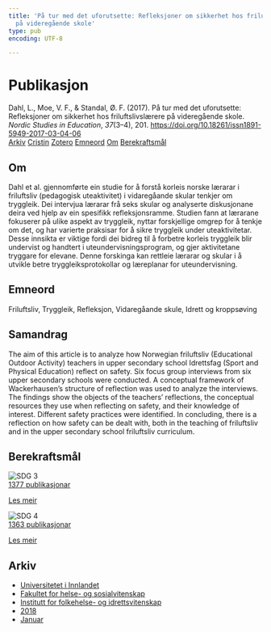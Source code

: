 ```yaml
---
title: 'På tur med det uforutsette: Refleksjoner om sikkerhet hos friluftslivslærere
  på videregående skole'
type: pub
encoding: UTF-8

---
```

<h1>Publikasjon</h1>
<article id="csl-bib-container-RWSUQHSM" class="csl-bib-container">
  <div class="csl-bib-body"> <div class="csl-entry">Dahl, L., Moe, V. F., &#38; Standal, Ø. F. (2017). På tur med det uforutsette: Refleksjoner om sikkerhet hos friluftslivslærere på videregående skole. <i>Nordic Studies in Education</i>, <i>37</i>(3–4), 201. <a href="https://doi.org/10.18261/issn1891-5949-2017-03-04-06">https://doi.org/10.18261/issn1891-5949-2017-03-04-06</a></div> </div>
  <div class="csl-bib-buttons">
    <a href="#taxonomy-article-RWSUQHSM" alt="archive" class="csl-bib-button">Arkiv</a>
    <a href="https://app.cristin.no/results/show.jsf?id=1550247" alt="Cristin" class="csl-bib-button">Cristin</a>
    <a href="http://zotero.org/groups/5881554/items/RWSUQHSM" alt="Zotero" class="csl-bib-button">Zotero</a>
    <a href="#keywords-article-RWSUQHSM" alt="keywords" class="csl-bib-button">Emneord</a>
    <a href="#about-article-RWSUQHSM" alt="about_pub" class="csl-bib-button">Om</a>
    <a href="#sdg-article-RWSUQHSM" alt="sdg" class="csl-bib-button">Berekraftsmål</a>
  </div>
  <div id="csl-bib-meta-container-RWSUQHSM"></div>
</article>
<div id="csl-bib-meta-RWSUQHSM" class="csl-bib-meta">
  <article id="about-article-RWSUQHSM" class="about_pub-article">
    <h1>Om</h1>
    Dahl et al. gjennomførte ein studie for å forstå korleis norske lærarar i friluftsliv (pedagogisk uteaktivitet) i vidaregåande skular tenkjer om tryggleik. Dei intervjua lærarar frå seks skular og analyserte diskusjonane deira ved hjelp av ein spesifikk refleksjonsramme. Studien fann at lærarane fokuserer på ulike aspekt av tryggleik, nyttar forskjellige omgrep for å tenkje om det, og har varierte praksisar for å sikre tryggleik under uteaktivitetar. Desse innsikta er viktige fordi dei bidreg til å forbetre korleis tryggleik blir undervist og handtert i uteundervisningsprogram, og gjer aktivitetane tryggare for elevane. Denne forskinga kan rettleie lærarar og skular i å utvikle betre tryggleiksprotokollar og læreplanar for uteundervisning.
  </article>
  <article id="keywords-article-RWSUQHSM" class="keywords-article">
    <h1>Emneord</h1>
    Friluftsliv, Tryggleik, Refleksjon, Vidaregåande skule, Idrett og kroppsøving
  </article>
  <article id="abstract-article-RWSUQHSM" class="abstract-article">
    <h1>Samandrag</h1>
    The aim of this article is to analyze how Norwegian friluftsliv (Educational Outdoor Activity) teachers in upper secondary school Idrettsfag (Sport and Physical Education) reflect on safety. Six focus group interviews from six upper secondary schools were conducted. A conceptual framework of Wackerhausen’s structure of reflection was used to analyze the interviews. The findings show the objects of the teachers’ reflections, the conceptual resources they use when reflecting on safety, and their knowledge of interest. Different safety practices were identified. In concluding, there is a reflection on how safety can be dealt with, both in the teaching of friluftsliv and in the upper secondary school friluftsliv curriculum.
  </article>
  <article id="sdg-article-RWSUQHSM" class="sdg-article">
    <h1>Berekraftsmål</h1>
    <div class="sdg-container"><div id="sdg3" class="sdg">
        <img src="{{< params subfolder >}}images/sdg/sdg03_nn.png" class="image" alt="SDG 3">
        <div class="sdg-overlay">
          <a href="{{< params subfolder >}}nn/archive/?sdg=3#archive" class="sdg-publication-count"><span>1377</span> publikasjonar</a>
          <p><a href="https://fn.no/om-fn/fns-baerekraftsmaal/god-helse-og-livskvalitet?lang=nno-NO" class="sdg-read-more">Les meir</a></p>
        </div>
      </div> <div id="sdg4" class="sdg">
        <img src="{{< params subfolder >}}images/sdg/sdg04_nn.png" class="image" alt="SDG 4">
        <div class="sdg-overlay">
          <a href="{{< params subfolder >}}nn/archive/?sdg=4#archive" class="sdg-publication-count"><span>1363</span> publikasjonar</a>
          <p><a href="https://fn.no/om-fn/fns-baerekraftsmaal/god-utdanning?lang=nno-NO" class="sdg-read-more">Les meir</a></p>
        </div>
      </div></div>
  </article>
  <article id="taxonomy-article-RWSUQHSM" class="taxonomy-article">
    <h1>Arkiv</h1>
    <ul>
      <li><a href="{{< params subfolder >}}nn/archive/?key=3DCRN523">Universitetet i Innlandet</a></li>
      <li><a href="{{< params subfolder >}}nn/archive/?key=IDKFS3MX">Fakultet for helse- og sosialvitenskap</a></li>
      <li><a href="{{< params subfolder >}}nn/archive/?key=FJXE3Z8X">Institutt for folkehelse- og idrettsvitenskap</a></li>
      <li><a href="{{< params subfolder >}}nn/archive/?key=H5P87HVL">2018</a></li>
      <li><a href="{{< params subfolder >}}nn/archive/?key=S2RACPMQ">Januar</a></li>
    </ul>
  </article>
</div>
